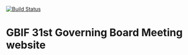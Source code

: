 [![Build Status](https://builds.gbif.org/job/hp-gb32/badge/icon)](https://builds.gbif.org/job/hp-gb32/lastBuild/console)

# GBIF 31st Governing Board Meeting website
